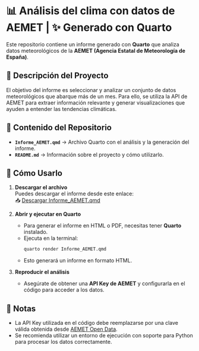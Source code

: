 # 📊 Análisis del clima con datos de AEMET | ✨ Generado con Quarto

Este repositorio contiene un informe generado con **Quarto** que analiza datos meteorológicos de la **AEMET (Agencia Estatal de Meteorología de España)**. 

## 📑 Descripción del Proyecto

El objetivo del informe es seleccionar y analizar un conjunto de datos meteorológicos que abarque más de un mes. Para ello, se utiliza la API de AEMET para extraer información relevante y generar visualizaciones que ayuden a entender las tendencias climáticas.

## 📂 Contenido del Repositorio

- **`Informe_AEMET.qmd`** → Archivo Quarto con el análisis y la generación del informe.
- **`README.md`** → Información sobre el proyecto y cómo utilizarlo.

## 🚀 Cómo Usarlo

1. **Descargar el archivo**  
   Puedes descargar el informe desde este enlace:  
   📥 [Descargar Informe_AEMET.qmd](https://raw.githubusercontent.com/marcoss6/AEMET-ClimateTrends/main/Informe_AEMET.qmd)

2. **Abrir y ejecutar en Quarto**  
   - Para generar el informe en HTML o PDF, necesitas tener **Quarto** instalado.  
   - Ejecuta en la terminal:  
     ```bash
     quarto render Informe_AEMET.qmd
     ```
   - Esto generará un informe en formato HTML.

3. **Reproducir el análisis**  
   - Asegúrate de obtener una **API Key de AEMET** y configurarla en el código para acceder a los datos.

## 📌 Notas

- La API Key utilizada en el código debe reemplazarse por una clave válida obtenida desde [AEMET Open Data](https://opendata.aemet.es/centrodedescargas/altaUsuario).
- Se recomienda utilizar un entorno de ejecución con soporte para Python para procesar los datos correctamente.


